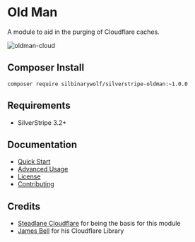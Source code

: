 # Old Man

A module to aid in the purging of Cloudflare caches.

![oldman-cloud](https://user-images.githubusercontent.com/3859574/31596225-d2213356-b28c-11e7-97c3-e73500083c34.png)

## Composer Install

```
composer require silbinarywolf/silverstripe-oldman:~1.0.0
```

## Requirements

* SilverStripe 3.2+

## Documentation

* [Quick Start](docs/en/quick-start.md)
* [Advanced Usage](docs/en/advanced-usage.md)
* [License](LICENSE.md)
* [Contributing](CONTRIBUTING.md)

## Credits

* [Steadlane Cloudflare](https://github.com/steadlane/silverstripe-cloudflare) for being the basis for this module
* [James Bell](https://github.com/jamesryanbell/cloudflare) for his Cloudflare Library
